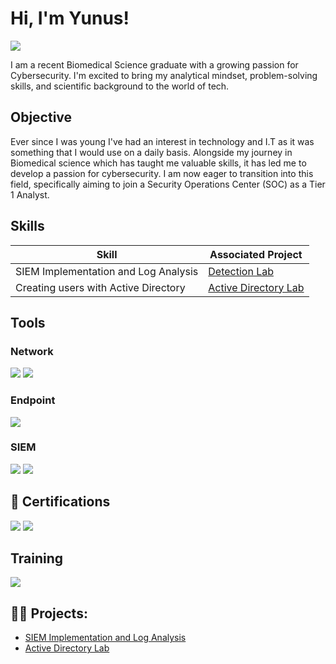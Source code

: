 <h1>Hi, I'm Yunus! </h1>
<a href="https://linkedin.com/in/muhammad-rahman-a24b6528b"><img src="https://img.shields.io/badge/-LinkedIn-0072b1?&style=for-the-badge&logo=linkedin&logoColor=white" /></a>


I am a recent Biomedical Science graduate with a growing passion for Cybersecurity. I'm excited to bring my analytical mindset, problem-solving skills, and scientific background to the world of tech.

## Objective
Ever since I was young I've had an interest in technology and I.T as it was something that I would use on a daily basis. Alongside my journey in Biomedical science which has taught me valuable skills, it has led me to develop a passion for cybersecurity. I am now eager to transition into this field, specifically aiming to join a Security Operations Center (SOC) as a Tier 1 Analyst.

## Skills

| Skill                                         | Associated Project         |
|-----------------------------------------------|----------------------------|
| SIEM Implementation and Log Analysis | <a href="https://github.com/MR-CyberQi/Splunk-Integration/tree/main">Detection Lab</a>|
| Creating users with Active Directory | <a href="https://github.com/MR-CyberQi/ActiveDirectoryLab">Active Directory Lab</a>|

## Tools

### Network
<div>
    <img src="https://img.shields.io/badge/-Wireshark-1679A7?&style=for-the-badge&logo=Wireshark&logoColor=white" />
    <img src="https://img.shields.io/badge/-Suricata-EF3B2D?&style=for-the-badge&logo=Suricata&logoColor=white" />
</div>

### Endpoint
<div>
    <img src="https://img.shields.io/badge/-Velociraptor-4B275F?&style=for-the-badge&logo=Velociraptor&logoColor=white" />
</div>

### SIEM
<div>
    <img src="https://img.shields.io/badge/-Splunk-000000?&style=for-the-badge&logo=Splunk&logoColor=white" />
    <img src="https://img.shields.io/badge/-Elastic-005571?&style=for-the-badge&logo=Elastic&logoColor=white" />
</div>

<h2>📜 Certifications</h2>

<img src="https://img.shields.io/badge/-Security%2B-FF0000?&style=for-the-badge&logo=CompTIA&logoColor=white" />
<img src="https://img.shields.io/badge/-Google%20Cybersecurity%20Professional-4285F4?&style=for-the-badge&logo=Google&logoColor=white" />

## Training 

<img src="https://img.shields.io/badge/-TryHackMe%20SOC%20Level%201-2EC866?&style=for-the-badge&logo=TryHackMe&logoColor=white" />


<h2>👨‍💻 Projects:</h2>

 - [SIEM Implementation and Log Analysis](https://github.com/MR-CyberQi/Splunk-Integration/tree/main)
 - [Active Directory Lab](https://github.com/MR-CyberQi/ActiveDirectoryLab)


  
 


